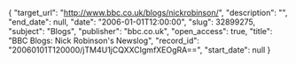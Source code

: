 {
  "target_url": "http://www.bbc.co.uk/blogs/nickrobinson/", 
  "description": "", 
  "end_date": null, 
  "date": "2006-01-01T12:00:00", 
  "slug": 32899275, 
  "subject": "Blogs", 
  "publisher": "bbc.co.uk", 
  "open_access": true, 
  "title": "BBC Blogs: Nick Robinson's Newslog", 
  "record_id": "20060101T120000/jTM4U1jCQXXCIgmfXEOgRA==", 
  "start_date": null
}

